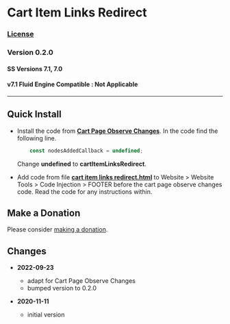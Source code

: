 # Cart Item Links Redirect

### [License][1]

### Version 0.2.0

#### SS Versions 7.1, 7.0

#### v7.1 Fluid Engine Compatible : Not Applicable

---

## Quick Install

* Install the code from **[Cart Page Observe Changes][2]**. In the code find the
  following line.
  
  ```javascript
      const nodesAddedCallback = undefined;
  ```
  
  Change **undefined** to **cartItemLinksRedirect**.
  
* Add code from file **[cart item links redirect.html][3]** to Website >
  Website Tools > Code Injection > FOOTER before the cart page observe changes
  code. Read the code for any instructions within.

## Make a Donation

Please consider [making a donation][4].

## Changes

* **2022-09-23**

  * adapt for Cart Page Observe Changes
  * bumped version to 0.2.0
  
* **2020-11-11**

  * initial version

[1]: https://github.com/tomsWebConsulting/twcsl/blob/main/LICENSE.txt#L1
[2]: https://github.com/tomsWebConsulting/twcsl/tree/main/Cart%20Page%20Observe%20Changes#cart-page-observe-changes
[3]: cart%20item%20links%20redirect.html#L1
[4]: https://github.com/tomsWebConsulting/twcsl#make-a-donation
